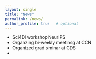 ```yaml
---
layout: single
title: "News"
permalink: /news/
author_profile: true   # optional
---
```



- Sci4Dl workshop NeurIPS
- Organzing bi-weekly meetinsg at CCN
- Organized grad siminar at CDS
- 